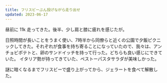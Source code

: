```yaml
---
title: フリスビーぶん投げながら走り出せ
updated: 2023-06-17
---
```


昼前に 11k 走ってきた。後半、少し肩と膝に疲れを感じたが。

日照時間が長いことをうまく使い、7時半から同僚らと近くの公園で夕飯ピクニックしてきた。それぞれが食事を持ち寄ることになっていたので、我々は、アンチョビポテトと、卵のサンドイッチを持って行った。どちらも良い感じにできていた。
イタリア勢が持ってきていた、ペストーパスタサラダが美味しかった。

謎に暗くなるまでフリスビーで盛り上がってから、ジェラートを食べて解散した。
